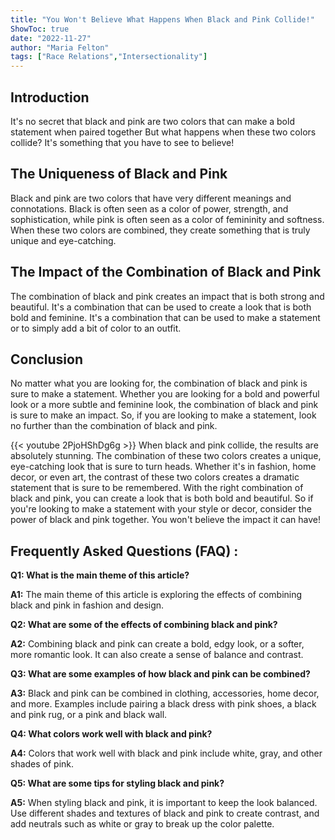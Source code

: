 ```yaml
---
title: "You Won't Believe What Happens When Black and Pink Collide!"
ShowToc: true 
date: "2022-11-27"
author: "Maria Felton" 
tags: ["Race Relations","Intersectionality"]
---
```

## Introduction

It's no secret that black and pink are two colors that can make a bold statement when paired together But what happens when these two colors collide? It's something that you have to see to believe!

## The Uniqueness of Black and Pink

Black and pink are two colors that have very different meanings and connotations. Black is often seen as a color of power, strength, and sophistication, while pink is often seen as a color of femininity and softness. When these two colors are combined, they create something that is truly unique and eye-catching.

## The Impact of the Combination of Black and Pink

The combination of black and pink creates an impact that is both strong and beautiful. It's a combination that can be used to create a look that is both bold and feminine. It's a combination that can be used to make a statement or to simply add a bit of color to an outfit.

## Conclusion

No matter what you are looking for, the combination of black and pink is sure to make a statement. Whether you are looking for a bold and powerful look or a more subtle and feminine look, the combination of black and pink is sure to make an impact. So, if you are looking to make a statement, look no further than the combination of black and pink.

{{< youtube 2PjoHShDg6g >}} 
When black and pink collide, the results are absolutely stunning. The combination of these two colors creates a unique, eye-catching look that is sure to turn heads. Whether it's in fashion, home decor, or even art, the contrast of these two colors creates a dramatic statement that is sure to be remembered. With the right combination of black and pink, you can create a look that is both bold and beautiful. So if you're looking to make a statement with your style or decor, consider the power of black and pink together. You won't believe the impact it can have!

## Frequently Asked Questions (FAQ) :
**Q1: What is the main theme of this article?**

**A1:** The main theme of this article is exploring the effects of combining black and pink in fashion and design.

**Q2: What are some of the effects of combining black and pink?**

**A2:** Combining black and pink can create a bold, edgy look, or a softer, more romantic look. It can also create a sense of balance and contrast.

**Q3: What are some examples of how black and pink can be combined?**

**A3:** Black and pink can be combined in clothing, accessories, home decor, and more. Examples include pairing a black dress with pink shoes, a black and pink rug, or a pink and black wall.

**Q4: What colors work well with black and pink?**

**A4:** Colors that work well with black and pink include white, gray, and other shades of pink.

**Q5: What are some tips for styling black and pink?**

**A5:** When styling black and pink, it is important to keep the look balanced. Use different shades and textures of black and pink to create contrast, and add neutrals such as white or gray to break up the color palette.



